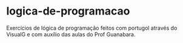 # logica-de-programacao
Exercícios de lógica de programação feitos com portugol através do VisualG e com auxílio das aulas do Prof Guanabara.
